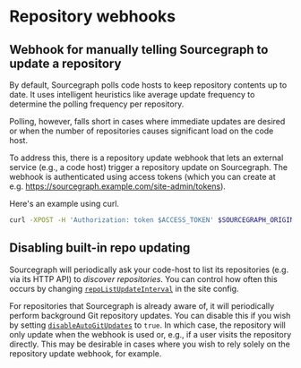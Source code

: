# Repository webhooks

## Webhook for manually telling Sourcegraph to update a repository

By default, Sourcegraph polls code hosts to keep repository contents up to date. It uses intelligent heuristics like average update frequency to determine the polling frequency per repository.

Polling, however, falls short in cases where immediate updates are desired or when the number of repositories causes significant load on the code host.

To address this, there is a repository update webhook that lets an external service (e.g., a code host) trigger a repository update on Sourcegraph. The webhook is authenticated using access tokens (which you can create at e.g. https://sourcegraph.example.com/site-admin/tokens).

Here's an example using curl.

```bash
curl -XPOST -H 'Authorization: token $ACCESS_TOKEN' $SOURCEGRAPH_ORIGIN/.api/repos/$REPO_NAME/-/refresh
```

## Disabling built-in repo updating

Sourcegraph will periodically ask your code-host to list its repositories (e.g. via its HTTP API) to _discover repositories_. You can control how often this occurs by changing [`repoListUpdateInterval`](../config/site_config.md) in the site config.

For repositories that Sourcegraph is already aware of, it will periodically perform background Git repository updates. You can disable this if you wish by setting [`disableAutoGitUpdates`](../config/site_config.md) to `true`. In which case, the repository will only update when the webhook is used or, e.g., if a user visits the repository directly. This may be desirable in cases where you wish to rely solely on the repository update webhook, for example.
